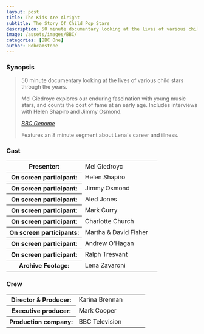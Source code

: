```yaml
---
layout: post
title: The Kids Are Alright
subtitle: The Story Of Child Pop Stars
description: 50 minute documentary looking at the lives of various child stars through the years. Features an 8 minute segment about Lena's career and illness.
image: /assets/images/BBC/
categories: [BBC One]
author: Robcamstone
---
```


### Synopsis
> 50 minute documentary looking at the lives of various child stars through the years.
>
> Mel Giedroyc explores our enduring fascination with young music stars, and counts the cost of fame at an early age. Includes interviews with Helen Shapiro and Jimmy Osmond.
>
> <cite>[BBC Genome](https://genome.ch.bbc.co.uk/schedules/bbcone/london/2003-08-29#at-23.15)</cite>
>
> Features an 8 minute segment about Lena's career and illness.

### Cast
<table>
<tr><th style="width:50%;">Presenter:</th><td style="width:50%;">Mel Giedroyc</td></tr>
<tr><th>On screen participant:</th><td>Helen Shapiro</td></tr>
<tr><th>On screen participant:</th><td>Jimmy Osmond</td></tr>
<tr><th>On screen participant:</th><td>Aled Jones</td></tr>
<tr><th>On screen participant:</th><td>Mark Curry</td></tr>
<tr><th>On screen participant:</th><td>Charlotte Church</td></tr>
<tr><th>On screen participants:</th><td>Martha & David Fisher</td></tr>
<tr><th>On screen participant:</th><td>Andrew O'Hagan</td></tr>
<tr><th>On screen participant:</th><td>Ralph Tresvant</td></tr>
<tr><th>Archive Footage:</th><td>Lena Zavaroni</td></tr>
</table>

### Crew
<table>
<tr><th style="width:50%;">Director & Producer:</th><td style="width:50%;">Karina Brennan</td></tr>
<tr><th>Executive producer:</th><td>Mark Cooper</td></tr>
<tr><th>Production company:</th><td>BBC Television</td></tr>
</table>

